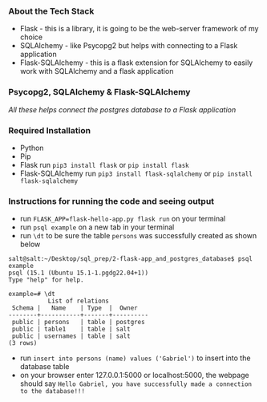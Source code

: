 ### About the Tech Stack

- Flask - this is a library, it is going to be the web-server framework of my choice
- SQLAlchemy - like Psycopg2 but helps with connecting to a Flask application
- Flask-SQLAlchemy - this is a flask extension for SQLAlchemy to easily work with SQLAlchemy and a flask application

### Psycopg2, SQLAlchemy & Flask-SQLAlchemy

_All these helps connect the postgres database to a Flask application_

### Required Installation

- Python
- Pip
- Flask
  run `pip3 install flask` or `pip install flask`
- Flask-SQLAlchemy
  run `pip3 install flask-sqlalchemy` or `pip install flask-sqlalchemy`

### Instructions for running the code and seeing output

- run `FLASK_APP=flask-hello-app.py flask run` on your terminal
- run `psql example` on a new tab in your terminal
- run `\dt` to be sure the table `persons` was successfully created as shown below

```
salt@salt:~/Desktop/sql_prep/2-flask-app_and_postgres_database$ psql example
psql (15.1 (Ubuntu 15.1-1.pgdg22.04+1))
Type "help" for help.

example=# \dt
           List of relations
 Schema |   Name    | Type  |  Owner
--------+-----------+-------+----------
 public | persons   | table | postgres
 public | table1    | table | salt
 public | usernames | table | salt
(3 rows)
```

- run `insert into persons (name) values ('Gabriel')` to insert into the database table
- on your browser enter 127.0.0.1:5000 or localhost:5000, the webpage should say `Hello Gabriel, you have successfully made a connection to the database!!!`
